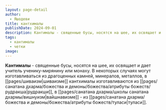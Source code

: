 ```yaml
---
layout: page-detail
author:
  - Яшодеви
title: кантхималы
publishDate: 2024-09-01
description: Кантималы - священные бусы, носятся на шее, их освящает и дает учитель ученику-мирянину или монаху.
tags:
  - кантималы
  - четки
image:
---
```

**Кантималы** - священные бусы, носятся на шее, их освящает и дает учитель ученику-мирянину или монаху. В некоторых случаях могут изготавливаться из драгоценных камней, минералов, металлов, в [[pages/шиваизм|шиваизме]] кантхималы изготавливаются из [[pages/санатана дхарма/божества и демоны/божества/атрибуты божеств/рудракша|рудракши]], в [[pages/санатана дхарма/школы санатана дхармы/вишнуизм|вайшнавизме]] - из [[pages/санатана дхарма/божества и демоны/божества/атрибуты божеств/туласи|туласи]].

